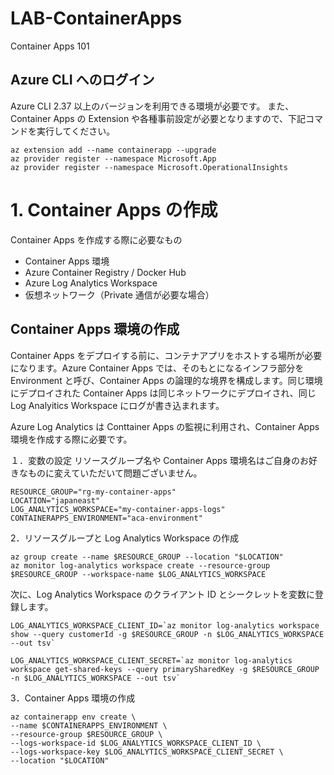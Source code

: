 # LAB-ContainerApps
Container Apps 101

## Azure CLI へのログイン
Azure CLI 2.37 以上のバージョンを利用できる環境が必要です。
また、Container Apps の Extension や各種事前設定が必要となりますので、下記コマンドを実行してください。

```
az extension add --name containerapp --upgrade
az provider register --namespace Microsoft.App
az provider register --namespace Microsoft.OperationalInsights
```

# 1. Container Apps の作成
Container Apps を作成する際に必要なもの
- Container Apps 環境
- Azure Container Registry / Docker Hub
- Azure Log Analytics Workspace
- 仮想ネットワーク（Private 通信が必要な場合）

## Container Apps 環境の作成
Container Apps をデプロイする前に、コンテナアプリをホストする場所が必要になります。Azure Container Apps では、そのもとになるインフラ部分を Environment と呼び、Container Apps の論理的な境界を構成します。同じ環境にデプロイされた Container Apps は同じネットワークにデプロイされ、同じ Log Analyitics Workspace にログが書き込まれます。

Azure Log Analytics は Conttainer Apps の監視に利用され、Container Apps 環境を作成する際に必要です。

１．変数の設定
リソースグループ名や Container Apps 環境名はご自身のお好きなものに変えていただいて問題ございません。

```
RESOURCE_GROUP="rg-my-container-apps"
LOCATION="japaneast"
LOG_ANALYTICS_WORKSPACE="my-container-apps-logs"
CONTAINERAPPS_ENVIRONMENT="aca-environment"
```

2．リソースグループと Log Analytics Workspace の作成

```
az group create --name $RESOURCE_GROUP --location "$LOCATION"
az monitor log-analytics workspace create --resource-group $RESOURCE_GROUP --workspace-name $LOG_ANALYTICS_WORKSPACE
```

次に、Log Analytics Workspace のクライアント ID とシークレットを変数に登録します。

```
LOG_ANALYTICS_WORKSPACE_CLIENT_ID=`az monitor log-analytics workspace show --query customerId -g $RESOURCE_GROUP -n $LOG_ANALYTICS_WORKSPACE --out tsv`

LOG_ANALYTICS_WORKSPACE_CLIENT_SECRET=`az monitor log-analytics workspace get-shared-keys --query primarySharedKey -g $RESOURCE_GROUP -n $LOG_ANALYTICS_WORKSPACE --out tsv`
```

3．Container Apps 環境の作成

```
az containerapp env create \
--name $CONTAINERAPPS_ENVIRONMENT \
--resource-group $RESOURCE_GROUP \
--logs-workspace-id $LOG_ANALYTICS_WORKSPACE_CLIENT_ID \
--logs-workspace-key $LOG_ANALYTICS_WORKSPACE_CLIENT_SECRET \
--location "$LOCATION"
```